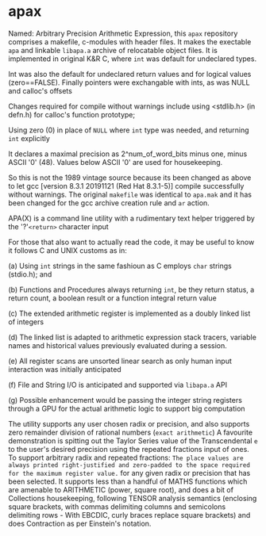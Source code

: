 # apax
Named: Arbitrary Precision Arithmetic Expression, this `apax` repository 
comprises a makefile, c-modules with header files.
It makes the exectable `apa` and linkable `libapa.a` archive of relocatable object files.
It is implemented in original K&R C, where `int` was default for undeclared types.

Int was also the default for undeclared return values and for logical values (zero==FALSE).
Finally pointers were exchangable with ints, as was NULL and calloc's offsets

Changes required for compile without warnings include using <stdlib.h>  (in defn.h) for calloc's function prototype;

Using zero (0) in place of `NULL` where `int` type was needed, and returning `int` explicitly

It declares a maximal precision as 2^num_of_word_bits minus one, minus ASCII '0' (48). Values below ASCII '0' are used for housekeeping.

So this is not the 1989 vintage source because its been changed as above to let gcc [version 8.3.1 20191121 (Red Hat 8.3.1-5)] compile successfully without warnings. The original `makefile` was identical to `apa.mak` and it has been changed for the gcc archive creation rule and `ar` action.

APA(X) is a command line utility with a rudimentary text helper triggered by the '?'`<return>` character input

For those that also want to actually read the code, it may be useful to know it follows C and UNIX customs as in:

(a) Using `int` strings in the same fashioun as C employs `char` strings (stdio.h); and 

(b) Functions and Procedures always returning `int`, be they return status, a return count, a boolean result or a function integral return value

(c) The extended arithmetic register is implemented as a doubly linked list of integers

(d) The linked list is adapted to arithmetic expression stack tracers, variable names and historical values previously evaluated during a session.

(e) All register scans are unsorted linear search as only human input interaction was initially anticipated

(f) File and String I/O is anticipated and supported via `libapa.a` API

(g) Possible enhancement would be passing the integer string registers through a GPU for the actual arithmetic logic to support big computation

The utility supports any user chosen radix or precision, and also supports zero remainder division of rational numbers (`exact arithmetic`) A favourite demonstration is spitting out the Taylor Series value of the Transcendental `e` to the user's desired precision using the repeated fractions input of ones.
To support arbitrary radix and repeated fractions: `The place values are always printed right-justified and zero-padded to the space required for the maximum register value.` for any given radix or precision that has been selected. It supports less than a handful of MATHS functions which are amenable to ARITHMETIC (power, square root), and does a bit of Collections housekeeping, following TENSOR analysis semantics (enclosing square brackets, with commas delimiting columns and semicolons delimiting rows - With EBCDIC, curly braces replace square brackets) and does Contraction as per Einstein's notation.
